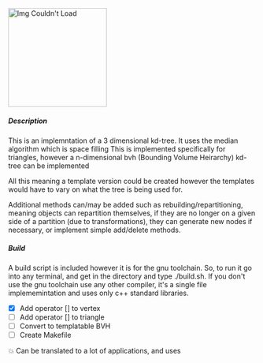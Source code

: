 <img src="https://user-images.githubusercontent.com/60249504/147365454-ec78a07c-8121-4341-b229-825325cf4b92.gif" alt="Img Couldn't Load" width="200">

##### Description
This is an implemntation of a 3 dimensional kd-tree. It uses the median algorithm which is space filling
This is implemented specifically for triangles, however a n-dimensional bvh (Bounding Volume Heirarchy) kd-tree can be implemented

All this meaning a template version could be created however the templates would have to vary on what the tree is being used for. 

Additional methods can/may be added such as rebuilding/repartitioning, meaning objects can repartition themselves, if they are no longer on a given side of a partition (due to transformations), they can generate new nodes if necessary, or implement simple add/delete methods.

##### Build
A build script is included however it is for the gnu toolchain. So, to run it go into any terminal, and get in the directory and type ./build.sh. If you don't use the gnu toolchain use any other compiler, it's a single file implememintation and uses only c++ standard libraries.

- [x] Add operator [] to vertex
- [ ] Add operator [] to triangle 
- [ ] Convert to templatable BVH
- [ ] Create Makefile

:collision: Can be translated to a lot of applications, and uses
